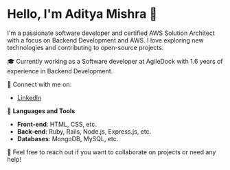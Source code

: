 # Hello, I'm Aditya Mishra 👋
I'm a passionate software developer and certified AWS Solution Architect with a focus on Backend Development and AWS. I love exploring new technologies and contributing to open-source projects.

🎓 Currently working as a Software developer at AgileDock with 1.6 years of experience in Backend Development.

🤝 Connect with me on:
- [LinkedIn](www.linkedin.com/in/aditya-mishra-3b7099192)

🚀 **Languages and Tools**
- **Front-end**: HTML, CSS, etc.
- **Back-end**: Ruby, Rails, Node.js, Express.js, etc.
- **Databases**: MongoDB, MySQL, etc.

💬 Feel free to reach out if you want to collaborate on projects or need any help!
